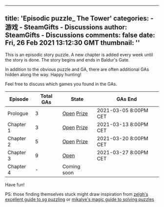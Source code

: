 
---
title: 'Episodic puzzle_ The Tower'
categories: 
    - 游戏
    - SteamGifts - Discussions
author: SteamGifts - Discussions
comments: false
date: Fri, 26 Feb 2021 13:12:30 GMT
thumbnail: ''
---

<div>   
<p>This is an episodic story puzzle. A new chapter is added every week until the story is done. The story begins and ends in Baldur's Gate.</p>
<p>In addition to the obvious puzzle and GA, there are often additional GAs hidden along the way. Happy hunting!</p>
<p>Feel free to discuss which games you found in the GAs.</p>
<table>
<thead>
<tr>
<th>Episode</th>
<th>Total GAs</th>
<th>State</th>
<th>GAs End</th>
</tr>
</thead>
<tbody>
<tr>
<td>Prologue</td>
<td>3</td>
<td><a href="http://www.itstoohard.com/puzzle/YLrUO2b1" rel="nofollow noopener" target="_blank">Open</a> <a href="https://www.steamgifts.com/giveaway/JvtQz/baldurs-gate-enhanced-edition">Prize</a></td>
<td>2021-03-05 8:00PM CET</td>
</tr>
<tr>
<td>Chapter 1</td>
<td>3</td>
<td><a href="http://www.itstoohard.com/puzzle/5LMsSmXe" rel="nofollow noopener" target="_blank">Open</a> <a href="https://www.steamgifts.com/giveaway/djZNR/baldurs-gate-ii-enhanced-edition">Prize</a></td>
<td>2021-03-13 8:00PM CET</td>
</tr>
<tr>
<td>Chapter 2</td>
<td>5</td>
<td><a href="http://www.itstoohard.com/puzzle/d3s5fsIL" rel="nofollow noopener" target="_blank">Open</a> <a href="https://www.steamgifts.com/giveaway/siNYT/solasta-crown-of-the-magister">Prize</a></td>
<td>2021-03-20 8:00PM CET</td>
</tr>
<tr>
<td>Chapter 3</td>
<td>9</td>
<td><a href="http://www.itstoohard.com/puzzle/tJWNiQId" rel="nofollow noopener" target="_blank">Open</a></td>
<td>2021-03-27 8:00PM CET</td>
</tr>
<tr>
<td>Chapter 4</td>
<td>-</td>
<td>Coming soon</td>
</tr>
</tbody>
</table>
<p>Have fun!</p>
<p>PS: those finding themselves stuck might draw inspiration from <a href="https://www.steamgifts.com/discussion/TLR8m/zelgh-magic-guide-to-basic-sg-puzzling-update-october-2017">zelgh's excellent guide to sg puzzling</a> or <a href="https://www.steamgifts.com/discussion/ZYBWU/mikalyes-magic-guide-to-solving-and-writing-puzzles-ver-4">mikalye's magic guide to solving puzzles</a></p>  
</div>
            
